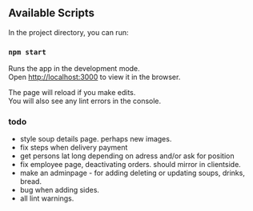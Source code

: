 ## Available Scripts

In the project directory, you can run:

### `npm start`

Runs the app in the development mode.<br />
Open [http://localhost:3000](http://localhost:3000) to view it in the browser.

The page will reload if you make edits.<br />
You will also see any lint errors in the console.

### todo

- style soup details page. perhaps new images.
- fix steps when delivery payment
- get persons lat long depending on adress and/or ask for position
- fix employee page, deactivating orders. should mirror in clientside.
- make an adminpage - for adding deleting or updating soups, drinks, bread.
- bug when adding sides.
- all lint warnings.
